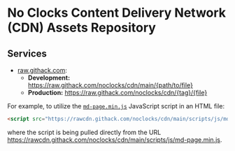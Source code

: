 # No Clocks Content Delivery Network (CDN) Assets Repository

## Services

- [raw.githack.com](https://raw.githack.com/):
  - **Development:** <https://raw.githack.com/noclocks/cdn/main/{path/to/file}>
  - **Production:** <https://raw.githack.com/noclocks/cdn/{tag}/{file}>
 
For example, to utilize the [`md-page.min.js`](scripts/js/md-page.min.js) JavaScript script in an HTML file:

```html
<script src="https://rawcdn.githack.com/noclocks/cdn/main/scripts/js/md-page.min.js"></script><noscript>
```

where the script is being pulled directly from the URL <https://rawcdn.githack.com/noclocks/cdn/main/scripts/js/md-page.min.js>.
